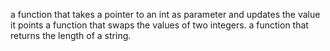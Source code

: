 a function that takes a pointer to an int as parameter and updates the value it points
a function that swaps the values of two integers.
a function that returns the length of a string.

